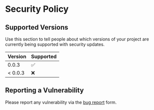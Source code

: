 # Security Policy

## Supported Versions

Use this section to tell people about which versions of your project are
currently being supported with security updates.

| Version | Supported          |
| ------- | ------------------ |
| 0.0.3   | :white_check_mark: |
| < 0.0.3   | :x:                |

## Reporting a Vulnerability

Please report any vulnerability via the [bug report](https://github.com/Hyper-Dragon/DgtAngel/issues/new?assignees=&labels=&template=bug_report.md&title=SECURITY) form.
